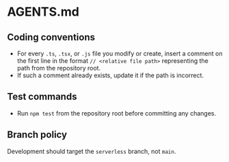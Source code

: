 # AGENTS.md

## Coding conventions
- For every `.ts`, `.tsx`, or `.js` file you modify or create, insert a comment on the first line in the format `// <relative file path>` representing the path from the repository root.
- If such a comment already exists, update it if the path is incorrect.

## Test commands
- Run `npm test` from the repository root before committing any changes.

## Branch policy
Development should target the `serverless` branch, not `main`.
